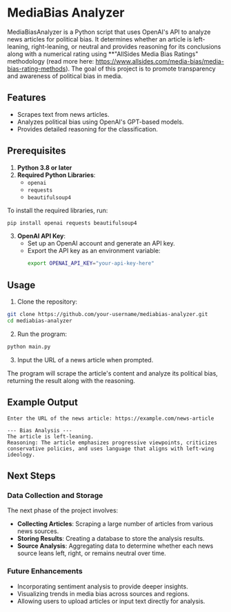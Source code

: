# MediaBias Analyzer

MediaBiasAnalyzer is a Python script that uses OpenAI's API to analyze news articles for political bias. It determines whether an article is left-leaning, right-leaning, or neutral and provides reasoning for its conclusions along with a numerical rating using **"AllSides Media Bias Ratings" methodology (read more here: https://www.allsides.com/media-bias/media-bias-rating-methods). The goal of this project is to promote transparency and awareness of political bias in media.

## Features
- Scrapes text from news articles.
- Analyzes political bias using OpenAI's GPT-based models.
- Provides detailed reasoning for the classification.

## Prerequisites
1. **Python 3.8 or later**
2. **Required Python Libraries**:
   - `openai`
   - `requests`
   - `beautifulsoup4`

To install the required libraries, run:
```bash
pip install openai requests beautifulsoup4
```

3. **OpenAI API Key**:
   - Set up an OpenAI account and generate an API key.
   - Export the API key as an environment variable:
     ```bash
     export OPENAI_API_KEY="your-api-key-here"
     ```

## Usage

1. Clone the repository:
```bash
git clone https://github.com/your-username/mediabias-analyzer.git
cd mediabias-analyzer
```

2. Run the program:
```bash
python main.py
```

3. Input the URL of a news article when prompted.

The program will scrape the article's content and analyze its political bias, returning the result along with the reasoning.

## Example Output
```
Enter the URL of the news article: https://example.com/news-article

--- Bias Analysis ---
The article is left-leaning.
Reasoning: The article emphasizes progressive viewpoints, criticizes conservative policies, and uses language that aligns with left-wing ideology.
```

## Next Steps

### Data Collection and Storage
The next phase of the project involves:
- **Collecting Articles**: Scraping a large number of articles from various news sources.
- **Storing Results**: Creating a database to store the analysis results.
- **Source Analysis**: Aggregating data to determine whether each news source leans left, right, or remains neutral over time.

### Future Enhancements
- Incorporating sentiment analysis to provide deeper insights.
- Visualizing trends in media bias across sources and regions.
- Allowing users to upload articles or input text directly for analysis.
